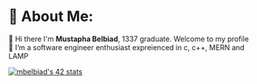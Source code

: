  # 💫 About Me:
🔭 Hi there I'm <strong> Mustapha Belbiad</strong>, 1337 graduate. Welcome to my profile <br>🌱 I’m a software engineer enthusiast expreienced in c, c++, MERN and LAMP<br>
<!DOCTYPE html>
<html>
  <a href="https://github.com/oakoudad/badge42"><img src="https://badge.mediaplus.ma/greenbinary/mbelbiad" alt="mbelbiad's 42 stats" /></a>
</html>
